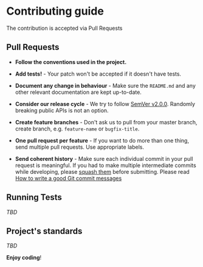 # Contributing guide

The contribution is accepted via Pull Requests

## Pull Requests

- **Follow the conventions used in the project.**

- **Add tests!** - Your patch won't be accepted if it doesn't have tests.

- **Document any change in behaviour** - Make sure the `README.md` and any other relevant documentation are kept up-to-date.

- **Consider our release cycle** - We try to follow [SemVer v2.0.0](http://semver.org/).
    Randomly breaking public APIs is not an option.

- **Create feature branches** - Don't ask us to pull from your master branch, create branch, e.g. `feature-name` or `bugfix-title`.

- **One pull request per feature** - If you want to do more than one thing, send multiple pull requests. Use appropriate labels.

- **Send coherent history** - Make sure each individual commit in your pull request is meaningful.
    If you had to make multiple intermediate commits while developing, please [squash them](http://www.git-scm.com/book/en/v2/Git-Tools-Rewriting-History#Changing-Multiple-Commit-Messages) before submitting.
    Please read [How to write a good Git commit messages](https://chris.beams.io/posts/git-commit/)

## Running Tests

_TBD_

## Project's standards

_TBD_

**Enjoy coding**!
